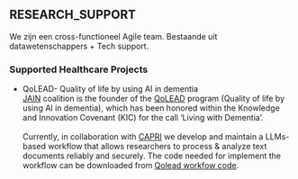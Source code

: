 ## RESEARCH_SUPPORT
We zijn een cross-functioneel Agile team. Bestaande uit  datawetenschappers + Tech support. 


### Supported Healthcare  Projects

* QoLEAD- Quality of life by using AI in dementia </br>
[JAIN](https://www.jainprojects.com/qolead/) coalition is the founder of the [QoLEAD](https://qolead.nl/project-details/) program (Quality of life by using AI in dementia), which has been honored within the Knowledge and Innovation Covenant (KIC) for the call ‘Living with Dementia’. </br></br>
 Currently, in collaboration with [CAPRI](https://www.maastrichtuniversity.nl/research/care-and-public-health-research-institute) we develop and maintain a LLMs-based workflow that allows researchers to process & analyze  text documents reliably and securely.  The code needed for implement the workflow can be downloaded from [Qolead workfow code](https://github.com/HR-DataLab-Healthcare/RESEARCH_SUPPORT/tree/main/PROJECTS/QoLEAD/code).